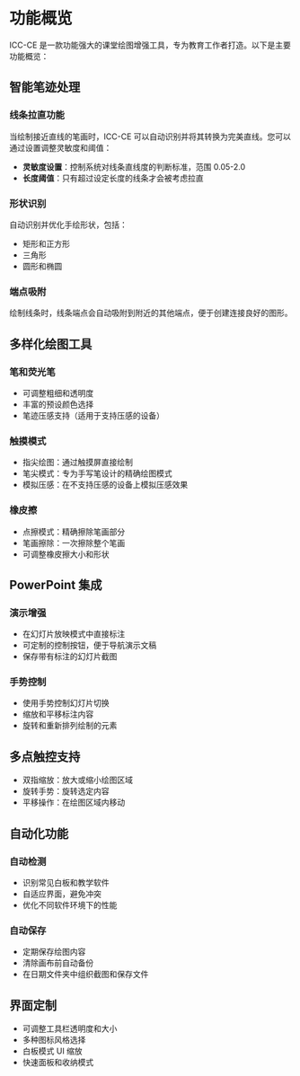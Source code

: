 # 功能概览

<ArticleMetadata />

ICC-CE 是一款功能强大的课堂绘图增强工具，专为教育工作者打造。以下是主要功能概览：

## 智能笔迹处理

### 线条拉直功能

当绘制接近直线的笔画时，ICC-CE 可以自动识别并将其转换为完美直线。您可以通过设置调整灵敏度和阈值：

- **灵敏度设置**：控制系统对线条直线度的判断标准，范围 0.05-2.0
- **长度阈值**：只有超过设定长度的线条才会被考虑拉直

### 形状识别

自动识别并优化手绘形状，包括：

- 矩形和正方形
- 三角形
- 圆形和椭圆

### 端点吸附

绘制线条时，线条端点会自动吸附到附近的其他端点，便于创建连接良好的图形。

## 多样化绘图工具

### 笔和荧光笔

- 可调整粗细和透明度
- 丰富的预设颜色选择
- 笔迹压感支持（适用于支持压感的设备）

### 触摸模式

- 指尖绘图：通过触摸屏直接绘制
- 笔尖模式：专为手写笔设计的精确绘图模式
- 模拟压感：在不支持压感的设备上模拟压感效果

### 橡皮擦

- 点擦模式：精确擦除笔画部分
- 笔画擦除：一次擦除整个笔画
- 可调整橡皮擦大小和形状

## PowerPoint 集成

### 演示增强

- 在幻灯片放映模式中直接标注
- 可定制的控制按钮，便于导航演示文稿
- 保存带有标注的幻灯片截图

### 手势控制

- 使用手势控制幻灯片切换
- 缩放和平移标注内容
- 旋转和重新排列绘制的元素

## 多点触控支持

- 双指缩放：放大或缩小绘图区域
- 旋转手势：旋转选定内容
- 平移操作：在绘图区域内移动

## 自动化功能

### 自动检测

- 识别常见白板和教学软件
- 自适应界面，避免冲突
- 优化不同软件环境下的性能

### 自动保存

- 定期保存绘图内容
- 清除画布前自动备份
- 在日期文件夹中组织截图和保存文件

## 界面定制

- 可调整工具栏透明度和大小
- 多种图标风格选择
- 白板模式 UI 缩放
- 快速面板和收纳模式
